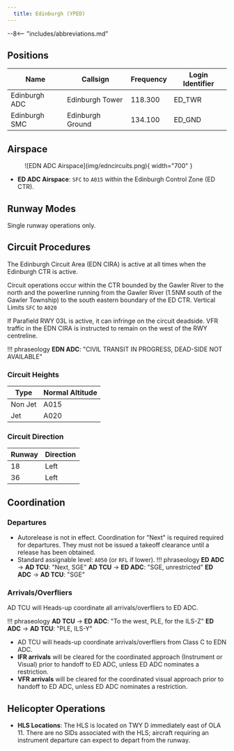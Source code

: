 ```yaml
---
  title: Edinburgh (YPED)
---
```


--8<-- "includes/abbreviations.md"

## Positions

| Name            | Callsign           | Frequency  | Login Identifier |
| --------------- | ------------------ | ---------- | ---------------- |
| Edinburgh ADC   | Edinburgh Tower    | 118.300    | ED_TWR           |
| Edinburgh SMC   | Edinburgh Ground   | 134.100    | ED_GND           |

## Airspace
<figure markdown>
![EDN ADC Airspace](img/edncircuits.png){ width="700" }
</figure>

- **ED ADC Airspace**: `SFC` to `A015` within the Edinburgh Control Zone (ED CTR).

## Runway Modes
Single runway operations only.

## Circuit Procedures

The Edinburgh Circuit Area (EDN CIRA) is active at all times when the Edinburgh CTR is active.

Circuit operations occur within the CTR bounded by the Gawler River to the north and the powerline running from the Gawler River (1.5NM south of the Gawler Township) to the south eastern boundary of the ED CTR. Vertical Limits `SFC` to `A020`

If Parafield RWY 03L is active, it can infringe on the circuit deadside. VFR traffic in the EDN CIRA is instructed to remain on the west of the RWY centreline.

!!! phraseology
    **EDN ADC**: "CIVIL TRANSIT IN PROGRESS, DEAD-SIDE NOT AVAILABLE"

### Circuit Heights
| Type    | Normal Altitude |
| ------- | --------------- |
| Non Jet | A015            |
| Jet     | A020            |


### Circuit Direction

| Runway | Direction |
| ------ | --------- |
| 18     | Left      |
| 36     | Left      |

## Coordination

### Departures

- Autorelease is not in effect. Coordination for "Next" is required required for departures. They must not be issued a takeoff clearance until a release has been obtained.
- Standard assignable level: `A050` (or `RFL` if lower).
!!! phraseology
    <span class="hotline">**ED ADC** -> **AD TCU**</span>: "Next, SGE"
    <span class="hotline">**AD TCU** -> **ED ADC**</span>: "SGE, unrestricted"
    <span class="hotline">**ED ADC** -> **AD TCU**</span>: "SGE"

### Arrivals/Overfliers

AD TCU will Heads-up coordinate all arrivals/overfliers to ED ADC.

!!! phraseology
    <span class="hotline">**AD TCU** -> **ED ADC**</span>: "To the west, PLE, for the ILS-Z"
    <span class="hotline">**ED ADC** -> **AD TCU**</span>: "PLE, ILS-Y"

- AD TCU will heads-up coordinate arrivals/overfliers from Class C to EDN ADC.
- **IFR arrivals** will be cleared for the coordinated approach (Instrument or Visual) prior to handoff to ED ADC, unless ED ADC nominates a restriction.
- **VFR arrivals** will be cleared for the coordinated visual approach prior to handoff to ED ADC, unless ED ADC nominates a restriction.

## Helicopter Operations
- **HLS Locations**: The HLS is located on TWY D immediately east of OLA 11. There are no SIDs associated with the HLS; aircraft requiring an instrument departure can expect to depart from the runway.